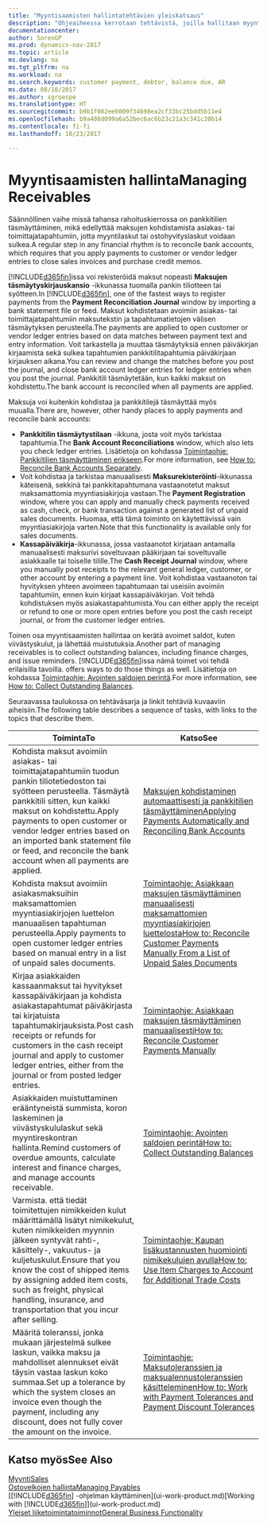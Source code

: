 ```yaml
---
title: "Myyntisaamisten hallintatehtävien yleiskatsaus"
description: "Ohjeaiheessa kerrotaan tehtävistä, joilla hallitaan myyntisaamisia ja kohdistetaan maksuja asiakas- ja toimittajatapahtumiin."
documentationcenter: 
author: SorenGP
ms.prod: dynamics-nav-2017
ms.topic: article
ms.devlang: na
ms.tgt_pltfrm: na
ms.workload: na
ms.search.keywords: customer payment, debtor, balance due, AR
ms.date: 08/10/2017
ms.author: sgroespe
ms.translationtype: HT
ms.sourcegitcommit: b9b1f062ee6009f34698ea2cf33bc25bdd5b11e4
ms.openlocfilehash: b9a486d099a6a52bec6ac6b23c21a3c341c20b14
ms.contentlocale: fi-fi
ms.lasthandoff: 10/23/2017

---
```

# <a name="managing-receivables"></a><span data-ttu-id="6fba7-103">Myyntisaamisten hallinta</span><span class="sxs-lookup"><span data-stu-id="6fba7-103">Managing Receivables</span></span>
<span data-ttu-id="6fba7-104">Säännöllinen vaihe missä tahansa rahoituskierrossa on pankkitilien täsmäyttäminen, mikä edellyttää maksujen kohdistamista asiakas- tai toimittajatapahtumiin, jotta myyntilaskut tai ostohyvityslaskut voidaan sulkea.</span><span class="sxs-lookup"><span data-stu-id="6fba7-104">A regular step in any financial rhythm is to reconcile bank accounts, which requires that you apply payments to customer or vendor ledger entries to close sales invoices and purchase credit memos.</span></span>  

<span data-ttu-id="6fba7-105">[!INCLUDE[d365fin](includes/d365fin_md.md)]issa voi rekisteröidä maksut nopeasti **Maksujen täsmäytyskirjauskansio** -ikkunassa tuomalla pankin tiliotteen tai syötteen.</span><span class="sxs-lookup"><span data-stu-id="6fba7-105">In [!INCLUDE[d365fin](includes/d365fin_md.md)], one of the fastest ways to register payments from the **Payment Reconciliation Journal** window by importing a bank statement file or feed.</span></span> <span data-ttu-id="6fba7-106">Maksut kohdistetaan avoimiin asiakas- tai toimittajatapahtumiin maksutekstin ja tapahtumatietojen välisen täsmäytyksen perusteella.</span><span class="sxs-lookup"><span data-stu-id="6fba7-106">The payments are applied to open customer or vendor ledger entries based on data matches between payment text and entry information.</span></span> <span data-ttu-id="6fba7-107">Voit tarkastella ja muuttaa täsmäytyksiä ennen päiväkirjan kirjaamista sekä sulkea tapahtumien pankkitilitapahtumia päiväkirjaan kirjauksen aikana.</span><span class="sxs-lookup"><span data-stu-id="6fba7-107">You can review and change the matches before you post the journal, and close bank account ledger entries for ledger entries when you post the journal.</span></span> <span data-ttu-id="6fba7-108">Pankkitili täsmäytetään, kun kaikki maksut on kohdistettu.</span><span class="sxs-lookup"><span data-stu-id="6fba7-108">The bank account is reconciled when all payments are applied.</span></span>

<span data-ttu-id="6fba7-109">Maksuja voi kuitenkin kohdistaa ja pankkitilejä täsmäyttää myös muualla.</span><span class="sxs-lookup"><span data-stu-id="6fba7-109">There are, however, other handy places to apply payments and reconcile bank accounts:</span></span>  

* <span data-ttu-id="6fba7-110">**Pankkitilin täsmäytystilaan** -ikkuna, josta voit myös tarkistaa tapahtumia.</span><span class="sxs-lookup"><span data-stu-id="6fba7-110">The **Bank Account Reconciliations** window, which also lets you check ledger entries.</span></span> <span data-ttu-id="6fba7-111">Lisätietoja on kohdassa [Toimintaohje: Pankkitilien täsmäyttäminen erikseen](bank-how-reconcile-bank-accounts-separately.md).</span><span class="sxs-lookup"><span data-stu-id="6fba7-111">For more information, see [How to: Reconcile Bank Accounts Separately](bank-how-reconcile-bank-accounts-separately.md).</span></span>  
* <span data-ttu-id="6fba7-112">Voit kohdistaa ja tarkistaa manuaalisesti **Maksurekisteröinti**-ikkunassa käteisenä, sekkinä tai pankkitapahtumana vastaanotetut maksut maksamattomia myyntiasiakirjoja vastaan.</span><span class="sxs-lookup"><span data-stu-id="6fba7-112">The **Payment Registration** window, where you can apply and manually check payments received as cash, check, or bank transaction against a generated list of unpaid sales documents.</span></span> <span data-ttu-id="6fba7-113">Huomaa, että tämä toiminto on käytettävissä vain myyntiasiakirjoja varten.</span><span class="sxs-lookup"><span data-stu-id="6fba7-113">Note that this functionality is available only for sales documents.</span></span>  
* <span data-ttu-id="6fba7-114">**Kassapäiväkirja**-ikkunassa, jossa vastaanotot kirjataan antamalla manuaalisesti maksurivi soveltuvaan pääkirjaan tai soveltuvalle asiakkaalle tai toiselle tilille.</span><span class="sxs-lookup"><span data-stu-id="6fba7-114">The **Cash Receipt Journal** window, where you manually post receipts to the relevant general ledger, customer, or other account by entering a payment line.</span></span> <span data-ttu-id="6fba7-115">Voit kohdistaa vastaanoton tai hyvityksen yhteen avoimeen tapahtumaan tai useisiin avoimiin tapahtumiin, ennen kuin kirjaat kassapäiväkirjan. Voit tehdä kohdistuksen myös asiakastapahtumista.</span><span class="sxs-lookup"><span data-stu-id="6fba7-115">You can either apply the receipt or refund to one or more open entries before you post the cash receipt journal, or from the customer ledger entries.</span></span>  

<span data-ttu-id="6fba7-116">Toinen osa myyntisaamisten hallintaa on kerätä avoimet saldot, kuten viivästyskulut, ja lähettää muistutuksia.</span><span class="sxs-lookup"><span data-stu-id="6fba7-116">Another part of managing receivables is to collect outstanding balances, including finance charges, and issue reminders.</span></span> [!INCLUDE[d365fin](includes/d365fin_md.md)]<span data-ttu-id="6fba7-117">issa nämä toimet voi tehdä erilaisilla tavoilla.</span><span class="sxs-lookup"><span data-stu-id="6fba7-117"> offers ways to do those things as well.</span></span> <span data-ttu-id="6fba7-118">Lisätietoja on kohdassa [Toimintaohje: Avointen saldojen perintä](receivables-collect-outstanding-balances.md).</span><span class="sxs-lookup"><span data-stu-id="6fba7-118">For more information, see [How to: Collect Outstanding Balances](receivables-collect-outstanding-balances.md).</span></span>  

<span data-ttu-id="6fba7-119">Seuraavassa taulukossa on tehtäväsarja ja linkit tehtäviä kuvaaviin aiheisiin.</span><span class="sxs-lookup"><span data-stu-id="6fba7-119">The following table describes a sequence of tasks, with links to the topics that describe them.</span></span>  

| <span data-ttu-id="6fba7-120">Toiminta</span><span class="sxs-lookup"><span data-stu-id="6fba7-120">To</span></span> | <span data-ttu-id="6fba7-121">Katso</span><span class="sxs-lookup"><span data-stu-id="6fba7-121">See</span></span> |
| --- | --- |
| <span data-ttu-id="6fba7-122">Kohdista maksut avoimiin asiakas- tai toimittajatapahtumiin tuodun pankin tiliotetiedoston tai syötteen perusteella. Täsmäytä pankkitili sitten, kun kaikki maksut on kohdistettu.</span><span class="sxs-lookup"><span data-stu-id="6fba7-122">Apply payments to open customer or vendor ledger entries based on an imported bank statement file or feed, and reconcile the bank account when all payments are applied.</span></span> |[<span data-ttu-id="6fba7-123">Maksujen kohdistaminen automaattisesti ja pankkitilien täsmäyttäminen</span><span class="sxs-lookup"><span data-stu-id="6fba7-123">Applying Payments Automatically and Reconciling Bank Accounts</span></span>](receivables-apply-payments-auto-reconcile-bank-accounts.md) |
| <span data-ttu-id="6fba7-124">Kohdista maksut avoimiin asiakasmaksuihin maksamattomien myyntiasiakirjojen luettelon manuaalisen tapahtuman perusteella.</span><span class="sxs-lookup"><span data-stu-id="6fba7-124">Apply payments to open customer ledger entries based on manual entry in a list of unpaid sales documents.</span></span> |[<span data-ttu-id="6fba7-125">Toimintaohje: Asiakkaan maksujen täsmäyttäminen manuaalisesti maksamattomien myyntiasiakirjojen luettelosta</span><span class="sxs-lookup"><span data-stu-id="6fba7-125">How to: Reconcile Customer Payments Manually From a List of Unpaid Sales Documents</span></span>](receivables-how-reconcile-customer-payments-list-unpaid-sales-documents.md) |
| <span data-ttu-id="6fba7-126">Kirjaa asiakkaiden kassaanmaksut tai hyvitykset kassapäiväkirjaan ja kohdista asiakastapahtumat päiväkirjasta tai kirjatuista tapahtumakirjauksista.</span><span class="sxs-lookup"><span data-stu-id="6fba7-126">Post cash receipts or refunds for customers in the cash receipt journal and apply to customer ledger entries, either from the journal or from posted ledger entries.</span></span> |[<span data-ttu-id="6fba7-127">Toimintaohje: Asiakkaan maksujen täsmäyttäminen manuaalisesti</span><span class="sxs-lookup"><span data-stu-id="6fba7-127">How to: Reconcile Customer Payments Manually</span></span>](receivables-how-apply-sales-transactions-manually.md) |
| <span data-ttu-id="6fba7-128">Asiakkaiden muistuttaminen erääntyneistä summista, koron laskeminen ja viivästyskululaskut sekä myyntireskontran hallinta.</span><span class="sxs-lookup"><span data-stu-id="6fba7-128">Remind customers of overdue amounts, calculate interest and finance charges, and manage accounts receivable.</span></span> |[<span data-ttu-id="6fba7-129">Toimintaohje: Avointen saldojen perintä</span><span class="sxs-lookup"><span data-stu-id="6fba7-129">How to: Collect Outstanding Balances</span></span>](receivables-collect-outstanding-balances.md) |
|<span data-ttu-id="6fba7-130">Varmista. että tiedät toimitettujen nimikkeiden kulut määrittämällä lisätyt nimikekulut, kuten nimikkeiden myynnin jälkeen syntyvät rahti-, käsittely-, vakuutus- ja kuljetuskulut.</span><span class="sxs-lookup"><span data-stu-id="6fba7-130">Ensure that you know the cost of shipped items by assigning added item costs, such as freight, physical handling, insurance, and transportation that you incur after selling.</span></span>|[<span data-ttu-id="6fba7-131">Toimintaohje: Kaupan lisäkustannusten huomiointi nimikekulujen avulla</span><span class="sxs-lookup"><span data-stu-id="6fba7-131">How to: Use Item Charges to Account for Additional Trade Costs</span></span>](payables-how-assign-item-charges.md)|
|<span data-ttu-id="6fba7-132">Määritä toleranssi, jonka mukaan järjestelmä sulkee laskun, vaikka maksu ja mahdolliset alennukset eivät täysin vastaa laskun koko summaa.</span><span class="sxs-lookup"><span data-stu-id="6fba7-132">Set up a tolerance by which the system closes an invoice even though the payment, including any discount, does not fully cover the amount on the invoice.</span></span>|[<span data-ttu-id="6fba7-133">Toimintaohje: Maksutoleranssien ja maksualennustoleranssien käsitteleminen</span><span class="sxs-lookup"><span data-stu-id="6fba7-133">How to: Work with Payment Tolerances and Payment Discount Tolerances</span></span>](finance-payment-tolerance-and-payment-discount-tolerance.md)|
## <a name="see-also"></a><span data-ttu-id="6fba7-134">Katso myös</span><span class="sxs-lookup"><span data-stu-id="6fba7-134">See Also</span></span>
[<span data-ttu-id="6fba7-135">Myynti</span><span class="sxs-lookup"><span data-stu-id="6fba7-135">Sales</span></span>](sales-manage-sales.md)  
[<span data-ttu-id="6fba7-136">Ostovelkojen hallinta</span><span class="sxs-lookup"><span data-stu-id="6fba7-136">Managing Payables</span></span>](payables-manage-payables.md)  
<span data-ttu-id="6fba7-137">[[!INCLUDE[d365fin](includes/d365fin_md.md)] -ohjelman käyttäminen](ui-work-product.md)</span><span class="sxs-lookup"><span data-stu-id="6fba7-137">[Working with [!INCLUDE[d365fin](includes/d365fin_md.md)]](ui-work-product.md)</span></span>  
[<span data-ttu-id="6fba7-138">Yleiset liiketoimintatoiminnot</span><span class="sxs-lookup"><span data-stu-id="6fba7-138">General Business Functionality</span></span>](ui-across-business-areas.md)

